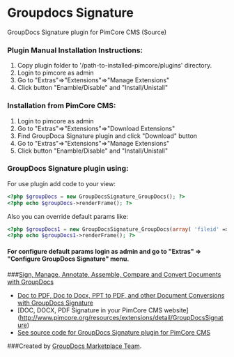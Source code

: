 # Groupdocs Signature

GroupDocs Signature plugin for PimCore CMS (Source)

### Plugin Manual Installation Instructions:

1. Copy plugin folder to '/path-to-installed-pimcore/plugins' directory.
2. Login to pimcore as admin
3. Go to "Extras"=>"Extensions"=>"Manage Extensions"
4. Click button "Enamble/Disable" and "Install/Unistall"

### Installation from PimCore CMS:

1. Login to pimcore as admin
2. Go to "Extras"=>"Extensions"=>"Download Extensions"
3. Find GroupDoca Signature plugin and click "Download" button
3. Go to "Extras"=>"Extensions"=>"Manage Extensions"
4. Click button "Enamble/Disable" and "Install/Unistall"

### GroupDocs Signature plugin using:


For use plugin add code to your view:
```php
<?php $groupDocs = new GroupDocsSignature_GroupDocs(); ?>
<?php echo $groupDocs->renderFrame(); ?>
```

Also you can override default params like:
```php
<?php $groupDocs1 = new GroupDocsSignature_GroupDocs(array( 'fileid' => '123', 'frameborder' => '1', 'width' => '680', 'height' => '900' )); ?>
<?php echo $groupDocs1->renderFrame(); ?>
```

#### For configure default params login as admin and go to "Extras" => "Configure GroupDocs Signature"  menu.

###[Sign, Manage, Annotate, Assemble, Compare and Convert Documents with GroupDocs](http://groupdocs.com)
* [Doc to PDF, Doc to Docx, PPT to PDF, and other Document Conversions with GroupDocs Signature](http://groupdocs.com/apps/signature)
* [DOC, DOCX, PDF Signature in your PimCore CMS website] (http://www.pimcore.org/resources/extensions/detail/GroupDocsSignature)
* [See source code for GroupDocs Signature plugin for PimCore CMS](https://github.com/groupdocs/pimcore-groupdocs-signature-source)

###Created by [GroupDocs Marketplace Team](http://groupdocs.com/marketplace/).